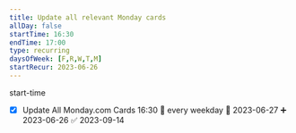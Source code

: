 ```yaml
---
title: Update all relevant Monday cards 
allDay: false
startTime: 16:30
endTime: 17:00
type: recurring
daysOfWeek: [F,R,W,T,M]
startRecur: 2023-06-26
---
```

start-time
- [x] Update All Monday.com Cards   16:30  🔁 every weekday  📅 2023-06-27 ➕ 2023-06-26 ✅ 2023-09-14